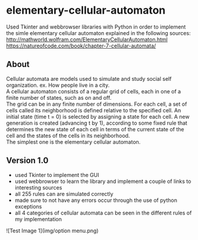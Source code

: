 # elementary-cellular-automaton
Used Tkinter and webbrowser libraries with Python in order to implement the simle elementary cellular automaton explained in the following sources:   
http://mathworld.wolfram.com/ElementaryCellularAutomaton.html
https://natureofcode.com/book/chapter-7-cellular-automata/

## About
Cellular automata are models used to simulate and study social self organization. ex. How people live in a city.    
A cellular automaton consists of a regular grid of cells, each in one of a finite number of states, such as on and off.  
The grid can be in any finite number of dimensions. For each cell, a set of cells called its neighborhood is defined relative to the specified cell. An initial state (time t = 0) is selected by assigning a state for each cell. A new generation is created (advancing t by 1), according to some fixed rule that determines the new state of each cell in terms of the current state of the cell and the states of the cells in its neighborhood.  
The simplest one is the elementary cellular automaton. 

## Version 1.0
- used Tkinter  to implement the GUI  
- used webbrowser to learn the library and implement a couple of links to interesting sources  
- all 255 rules can are simulated correctly  
- made sure to not have any errors occur through the use of python exceptions  
- all 4 categories of cellular automata can be seen in the different rules of my implementation   

![Test Image 1](img/option menu.png)
